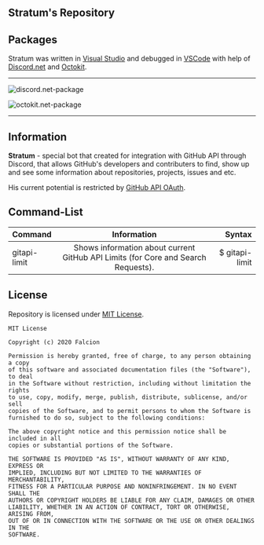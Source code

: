 ## Stratum's Repository

## Packages

Stratum was written in [Visual Studio](https://visualstudio.microsoft.com/) and debugged in [VSCode](https://code.visualstudio.com/) with help of [Discord.net](https://discord.foxbot.me/docs/) and [Octokit](https://github.com/octokit/octokit.net).
** **

![discord.net-package](https://img.shields.io/nuget/v/Discord.net?color=blue&label=discord.net&style=for-the-badge)

![octokit.net-package](https://img.shields.io/nuget/v/Octokit?color=blue&label=Octokit&style=for-the-badge)

** **

## Information

**Stratum** - special bot that created for integration with GitHub API through Discord, that allows GitHub's developers and contributers to find, show up and see some information about repositories, projects, issues and etc.

His current potential is restricted by [GitHub API OAuth](https://developer.github.com/v3/).

## Command-List

| Command | Information | Syntax |
| :------ | :---------: | -----: |
| gitapi-limit | Shows information about current GitHub API Limits (for Core and Search Requests). | $ gitapi-limit |


## License

Repository is licensed under [MIT License](https://github.com/Falcion/Stratum/blob/master/LICENSE).

```LICENSE
MIT License

Copyright (c) 2020 Falcion

Permission is hereby granted, free of charge, to any person obtaining a copy
of this software and associated documentation files (the "Software"), to deal
in the Software without restriction, including without limitation the rights
to use, copy, modify, merge, publish, distribute, sublicense, and/or sell
copies of the Software, and to permit persons to whom the Software is
furnished to do so, subject to the following conditions:

The above copyright notice and this permission notice shall be included in all
copies or substantial portions of the Software.

THE SOFTWARE IS PROVIDED "AS IS", WITHOUT WARRANTY OF ANY KIND, EXPRESS OR
IMPLIED, INCLUDING BUT NOT LIMITED TO THE WARRANTIES OF MERCHANTABILITY,
FITNESS FOR A PARTICULAR PURPOSE AND NONINFRINGEMENT. IN NO EVENT SHALL THE
AUTHORS OR COPYRIGHT HOLDERS BE LIABLE FOR ANY CLAIM, DAMAGES OR OTHER
LIABILITY, WHETHER IN AN ACTION OF CONTRACT, TORT OR OTHERWISE, ARISING FROM,
OUT OF OR IN CONNECTION WITH THE SOFTWARE OR THE USE OR OTHER DEALINGS IN THE
SOFTWARE.
```